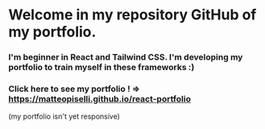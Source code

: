 # **Welcome in my repository GitHub of my portfolio.**

### I'm beginner in React and Tailwind CSS. I'm developing my portfolio to train myself in these frameworks :)

### Click here to see my portfolio ! => https://matteopiselli.github.io/react-portfolio
(my portfolio isn't yet responsive)
